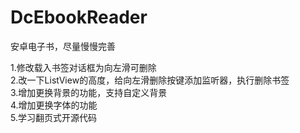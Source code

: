 # DcEbookReader
安卓电子书，尽量慢慢完善

1.修改载入书签对话框为向左滑可删除</br>
2.改一下ListView的高度，给向左滑删除按键添加监听器，执行删除书签</br>
3.增加更换背景的功能，支持自定义背景</br>
4.增加更换字体的功能</br>
5.学习翻页式开源代码</br>
